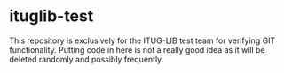 ituglib-test
============

This repository is exclusively for the ITUG-LIB test team for verifying GIT functionality.
Putting code in here is not a really good idea as it will be deleted randomly and possibly
frequently.